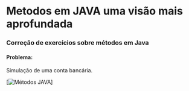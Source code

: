 # Metodos em JAVA uma visão mais aprofundada

### Correção de exercícios sobre métodos em Java 

#### Problema:
Simulação de uma conta bancária.

[![Métodos JAVA](https://www.youtube.com/watch?v=wnNJHQjeG3c)]
